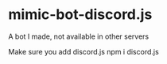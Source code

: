 # mimic-bot-discord.js
A bot I made, not available in other servers

Make sure you add discord.js
npm i discord.js
